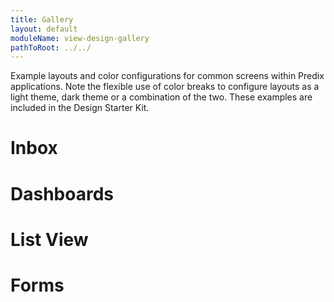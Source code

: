 ```yaml
---
title: Gallery
layout: default
moduleName: view-design-gallery
pathToRoot: ../../
---
```


Example layouts and color configurations for common screens within Predix applications. Note the flexible use of color breaks to configure layouts as a light theme, dark theme or a combination of the two. These examples are included in the Design
Starter Kit.

# Inbox
<div class="layout">
  <catalog-picture
    class="layout__item picture-side-by-side"
    img-src="../../../img/gallery/inbox_light"
    img-alt="inbox light theme">
  </catalog-picture>
  <catalog-picture
    class="layout__item picture-side-by-side"
    img-src="../../../img/gallery/inbox_dark_top"
    img-alt="inbox dark top theme">
  </catalog-picture>
  <catalog-picture
    class="layout__item picture-side-by-side"
    img-src="../../../img/gallery/inbox_dark"
    img-alt="inbox dark theme">
  </catalog-picture>
</div>

# Dashboards
<div class="layout">
  <catalog-picture
    class="layout__item picture-side-by-side"
    img-src="../../../img/gallery/dashboard_light"
    img-alt="dashboard light theme">
  </catalog-picture>
  <catalog-picture
    class="layout__item picture-side-by-side"
    img-src="../../../img/gallery/dashboard_dark_top"
    img-alt="dashboard dark top theme">
  </catalog-picture>
  <catalog-picture
    class="layout__item picture-side-by-side"
    img-src="../../../img/gallery/dashboard_dark"
    img-alt="dashboard dark theme">
  </catalog-picture>
</div>

# List View
<div class="layout">
  <catalog-picture
    class="layout__item picture-side-by-side"
    img-src="../../../img/gallery/filtered_list_light"
    img-alt="filtered list light theme">
  </catalog-picture>
  <catalog-picture
    class="layout__item picture-side-by-side"
    img-src="../../../img/gallery/filtered_list_dark_top"
    img-alt="filtered list dark top theme">
  </catalog-picture>
  <catalog-picture
    class="layout__item picture-side-by-side"
    img-src="../../../img/gallery/filtered_list_dark"
    img-alt="filtered list dark theme">
  </catalog-picture>
</div>

# Forms
<div class="layout">
  <catalog-picture
    class="layout__item picture-side-by-side"
    img-src="../../../img/gallery/form_light"
    img-alt="form list light theme">
  </catalog-picture>
  <catalog-picture
    class="layout__item picture-side-by-side"
    img-src="../../../img/gallery/form_dark_top"
    img-alt="form list dark top theme">
  </catalog-picture>
  <catalog-picture
    class="layout__item picture-side-by-side"
    img-src="../../../img/gallery/form_dark"
    img-alt="form list dark theme">
  </catalog-picture>
</div>
